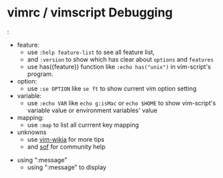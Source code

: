  vimrc / vimscript Debugging
 ===========================
 :

 + feature:
   - use `:help feature-list` to see all feature list, 
   - and `:version` to show which has clear about `options` and `features` 
   - use has({feature}) function like `:echo has("unix")` in vim-script's 
     program.
 + option:
   - use `:se OPTION` like `se ft` to show current vim option setting
 + variable:
   - use `:echo VAR` like `echo g:isMac` or `echo $HOME` to show vim-script's
     variable value or environment variables' value
 + mapping:
   - use `:map` to list all currrent key mapping
 + unknowns
   - use [vim-wikia](http://vim.wikia.com/wiki/Vim_Tips_Wiki) for more tips
   - and [sof](https://stackoverflow.com/tags/vim/info) for community help

* using ":message"
    + using ":message" to display 
